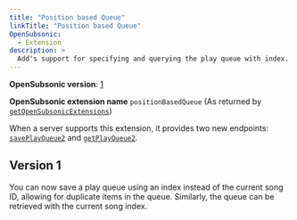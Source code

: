 ```yaml
---
title: "Position based Queue"
linkTitle: "Position based Queue"
OpenSubsonic:
  - Extension
description: >
  Add's support for specifying and querying the play queue with index.
---
```


**OpenSubsonic version**: [1](../../opensubsonic-versions)

**OpenSubsonic extension name** `positionBasedQueue` (As returned by [`getOpenSubsonicExtensions`](../../endpoints/getopensubsonicextensions))

When a server supports this extension, it provides two new endpoints: [`savePlayQueue2`](../../endpoints/saveplayqueue2) and [`getPlayQueue2`](../../endpoints/getplayqueue2).

## Version 1

You can now save a play queue using an index instead of the current song ID, allowing for duplicate items in the queue.
Similarly, the queue can be retrieved with the current song index.

